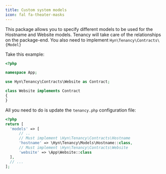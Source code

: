 ```yaml
---
title: Custom system models
icon: fal fa-theater-masks
---
```


This package allows you to specify different models to be used for the 
Hostname and Website models. Tenancy will take care of the relationships on the 
package-end. You also need to implement `Hyn\Tenancy\Contracts\{Model}`

Take this example:

```php
<?php

namespace App;

use Hyn\Tenancy\Contracts\Website as Contract;

class Website implements Contract
{
}
```

All you need to do is update the `tenancy.php` configuration file:

```php
<?php
return [
  'models' => [
      // ..
      // Must implement \Hyn\Tenancy\Contracts\Hostname
      'hostname' => \Hyn\Tenancy\Models\Hostname::class,
      // Must implement \Hyn\Tenancy\Contracts\Website
      'website' => \App\Website::class
  ],
  // ...
];
```

